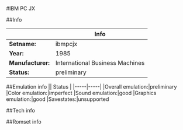 #IBM PC JX

##Info

||Info|
|-----|-----|
|**Setname:**|ibmpcjx
|**Year:**|1985
|**Manufacturer:**|International Business Machines
|**Status:**|preliminary

##Emulation info
|| Status |
|-----|-----|
|Overall emulation:|preliminary
|Color emulation:|imperfect
|Sound emulation:|good
|Graphics emulation:|good
|Savestates:|unsupported

##Tech info

##Romset info

<!--- START OF EDITED COMMENT DO NOT TOUCH TEXT ABOVE-->
